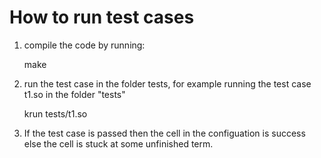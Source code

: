 

# How to run test cases

1. compile the code by running:

   make


2. run the test case in the folder tests, for example running the test case t1.so in the folder "tests"

   krun tests/t1.so


3. If the test case is passed then the cell <mode/> in the configuation is success else
   the cell <k/> is stuck at some unfinished term.




